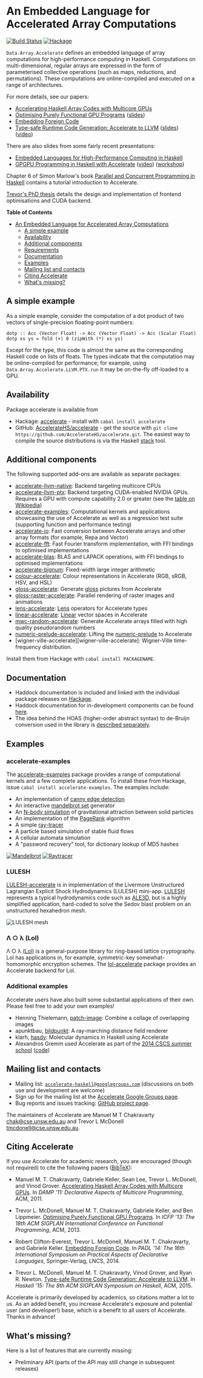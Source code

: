 An Embedded Language for Accelerated Array Computations
=======================================================

[![Build Status](https://travis-ci.org/AccelerateHS/accelerate.svg?branch=master)](https://travis-ci.org/AccelerateHS/accelerate)
[![Hackage](https://img.shields.io/hackage/v/accelerate.svg)](https://hackage.haskell.org/package/accelerate)

`Data.Array.Accelerate` defines an embedded language of array computations for high-performance computing in Haskell. Computations on multi-dimensional, regular arrays are expressed in the form of parameterised collective operations (such as maps, reductions, and permutations). These computations are online-compiled and executed on a range of architectures.

For more details, see our papers:

 * [Accelerating Haskell Array Codes with Multicore GPUs][CKLM+11]
 * [Optimising Purely Functional GPU Programs][MCKL13] ([slides][MCKL13-slides])
 * [Embedding Foreign Code][CMCK14]
 * [Type-safe Runtime Code Generation: Accelerate to LLVM][MCGN15] ([slides][MCGN15-slides]) ([video][MCGN15-video])

There are also slides from some fairly recent presentations:

 * [Embedded Languages for High-Performance Computing in Haskell][Embedded]
 * [GPGPU Programming in Haskell with Accelerate][YLJ13-slides] ([video][YLJ13-video]) ([workshop][YLJ13-workshop])

Chapter 6 of Simon Marlow's book [Parallel and Concurrent Programming in Haskell][Mar13] contains a tutorial introduction to Accelerate.

[Trevor's PhD thesis][Trevor-thesis] details the design and implementation of frontend optimisations and CUDA backend.


**Table of Contents**

- [An Embedded Language for Accelerated Array Computations](#an-embedded-language-for-accelerated-array-computations)
  - [A simple example](#a-simple-example)
  - [Availability](#availability)
  - [Additional components](#additional-components)
  - [Requirements](#requirements)
  - [Documentation](#documentation)
  - [Examples](#examples)
  - [Mailing list and contacts](#mailing-list-and-contacts)
  - [Citing Accelerate](#citing-accelerate)
  - [What's missing?](#whats-missing)

A simple example
----------------

As a simple example, consider the computation of a dot product of two vectors of single-precision floating-point numbers:

    dotp :: Acc (Vector Float) -> Acc (Vector Float) -> Acc (Scalar Float)
    dotp xs ys = fold (+) 0 (zipWith (*) xs ys)

Except for the type, this code is almost the same as the corresponding Haskell code on lists of floats. The types indicate that the computation may be online-compiled for performance; for example, using `Data.Array.Accelerate.LLVM.PTX.run` it may be on-the-fly off-loaded to a GPU.

Availability
------------

Package accelerate is available from

 * Hackage: [accelerate][Hackage] - install with `cabal install accelerate`
 * GitHub: [AccelerateHS/accelerate][GitHub] - get the source with `git clone https://github.com/AccelerateHS/accelerate.git`. The easiest way to compile the source distributions is via the Haskell [stack](https://docs.haskellstack.org/en/stable/README/) tool.

Additional components
---------------------

The following supported add-ons are available as separate packages:

  * [accelerate-llvm-native][accelerate-llvm-native]: Backend targeting multicore CPUs
  * [accelerate-llvm-ptx][accelerate-llvm-ptx]: Backend targeting CUDA-enabled NVIDIA GPUs. Requires a GPU with compute capability 2.0 or greater (see the [table on Wikipedia][wiki-cc])
  * [accelerate-examples][accelerate-examples]: Computational kernels and applications showcasing the use of Accelerate as well as a regression test suite (supporting function and performance testing)
  * [accelerate-io][accelerate-io]: Fast conversion between Accelerate arrays and other array formats (for example, Repa and Vector)
  * [accelerate-fft][accelerate-fft]: Fast Fourier transform implementation, with FFI bindings to optimised implementations
  * [accelerate-blas][accelerate-blas]: BLAS and LAPACK operations, with FFI bindings to optimised implementations
  * [accelerate-bignum][accelerate-bignum]: Fixed-width large integer arithmetic
  * [colour-accelerate][colour-accelerate]: Colour representations in Accelerate (RGB, sRGB, HSV, and HSL)
  * [gloss-accelerate][gloss-accelerate]: Generate [gloss][gloss] pictures from Accelerate
  * [gloss-raster-accelerate][gloss-raster-accelerate]: Parallel rendering of raster images and animations
  * [lens-accelerate][lens-accelerate]: [Lens][lens] operators for Accelerate types
  * [linear-accelerate][linear-accelerate]: [Linear][linear] vector spaces in Accelerate
  * [mwc-random-accelerate][mwc-random-accelerate]: Generate Accelerate arrays filled with high quality pseudorandom numbers
  * [numeric-prelude-accelerate][numeric-prelude-accelerate]: Lifting the [numeric-prelude][numeric-prelude] to Accelerate
  * [wigner-ville-accelerate][wigner-ville-accelerate]: Wigner-Ville time-frequency distribution.

Install them from Hackage with `cabal install PACKAGENAME`.


Documentation
-------------

  * Haddock documentation is included and linked with the individual package releases on [Hackage][Hackage].
  * Haddock documentation for in-development components can be found [here](http://tmcdonell-bot.github.io/accelerate-travis-buildbot/).
  * The idea behind the HOAS (higher-order abstract syntax) to de-Bruijn conversion used in the library is [described separately][HOAS-conv].

Examples
--------

### accelerate-examples

The [accelerate-examples][accelerate-examples] package provides a range of computational kernels and a few complete applications. To install these from Hackage, issue `cabal install accelerate-examples`. The examples include:

  * An implementation of [canny edge detection][wiki-canny]
  * An interactive [mandelbrot set][wiki-mandelbrot] generator
  * An [N-body simulation][wiki-nbody] of gravitational attraction between solid particles
  * An implementation of the [PageRank][wiki-pagerank] algorithm
  * A simple [ray-tracer][wiki-raytracing]
  * A particle based simulation of stable fluid flows
  * A cellular automata simulation
  * A "password recovery" tool, for dictionary lookup of MD5 hashes

[![Mandelbrot](http://i.imgur.com/5Tbsp1j.jpg "accelerate-mandelbrot")](http://i.imgur.com/RgXRqsc.jpg)
[![Raytracer](http://i.imgur.com/7ohhKm9.jpg "accelerate-ray")](http://i.imgur.com/ZNEGEJK.jpg)

<!--
<video width=400 height=300 controls=false autoplay loop>
  <source="http://www.cse.unsw.edu.au/~tmcdonell/images/ray.mp4" type="video/mp4">
</video>
-->


### LULESH

[LULESH-accelerate][lulesh-accelerate] is in implementation of the Livermore Unstructured Lagrangian Explicit Shock Hydrodynamics (LULESH) mini-app. [LULESH][LULESH] represents a typical hydrodynamics code such as [ALE3D][ALE3D], but is a highly simplified application, hard-coded to solve the Sedov blast problem on an unstructured hexahedron mesh.

![LULESH mesh](https://codesign.llnl.gov/images/sedov-3d-LLNL.png)


### Λ ○ λ (Lol)

Λ ○ λ ([Lol][lol]) is a general-purpose library for ring-based lattice cryptography. Lol has applications in, for example, symmetric-key somewhat-homomorphic encryption schemes. The [lol-accelerate][lol-accelerate] package provides an Accelerate backend for Lol.


### Additional examples

Accelerate users have also built some substantial applications of their own.
Please feel free to add your own examples!

  * Henning Thielemann, [patch-image](http://hackage.haskell.org/package/patch-image): Combine a collage of overlapping images
  * apunktbau, [bildpunkt](https://github.com/abau/bildpunkt): A ray-marching distance field renderer
  * klarh, [hasdy](https://github.com/klarh/hasdy): Molecular dynamics in Haskell using Accelerate
  * Alexandros Gremm used Accelerate as part of the [2014 CSCS summer school](http://user.cscs.ch/blog/2014/cscs_usi_summer_school_2014_30_june_10_july_2014_in_serpiano_tessin/index.html) ([code](https://github.com/agremm/cscs))


Mailing list and contacts
-------------------------

  * Mailing list: [`accelerate-haskell@googlegroups.com`](mailto:accelerate-haskell@googlegroups.com) (discussions on both use and development are welcome)
  * Sign up for the mailing list at the [Accelerate Google Groups page][Google-Group].
  * Bug reports and issues tracking: [GitHub project page][Issues].

The maintainers of Accelerate are Manuel M T Chakravarty <chak@cse.unsw.edu.au> and Trevor L McDonell <tmcdonell@cse.unsw.edu.au>.


Citing Accelerate
-----------------

If you use Accelerate for academic research, you are encouraged (though not
required) to cite the following papers ([BibTeX](http://www.cse.unsw.edu.au/~tmcdonell/papers/accelerate.bib)):

  * Manuel M. T. Chakravarty, Gabriele Keller, Sean Lee, Trevor L. McDonell, and Vinod Grover.
    [Accelerating Haskell Array Codes with Multicore GPUs][CKLM+11].
    In _DAMP '11: Declarative Aspects of Multicore Programming_, ACM, 2011.

  * Trevor L. McDonell, Manuel M. T. Chakravarty, Gabriele Keller, and Ben Lippmeier.
    [Optimising Purely Functional GPU Programs][MCKL13].
    In _ICFP '13: The 18th ACM SIGPLAN International Conference on Functional Programming_, ACM, 2013.

  * Robert Clifton-Everest, Trevor L. McDonell, Manuel M. T. Chakravarty, and Gabriele Keller.
    [Embedding Foreign Code][CMCK14].
    In _PADL '14: The 16th International Symposium on Practical Aspects of Declarative Languages_, Springer-Verlag, LNCS, 2014.

  * Trevor L. McDonell, Manuel M. T. Chakravarty, Vinod Grover, and Ryan R. Newton.
    [Type-safe Runtime Code Generation: Accelerate to LLVM][MCGN15].
    In _Haskell '15: The 8th ACM SIGPLAN Symposium on Haskell_, ACM, 2015.

Accelerate is primarily developed by academics, so citations matter a lot to us.
As an added benefit, you increase Accelerate's exposure and potential user (and
developer!) base, which is a benefit to all users of Accelerate. Thanks in advance!


What's missing?
---------------

Here is a list of features that are currently missing:

 * Preliminary API (parts of the API may still change in subsequent releases)



  [CKLM+11]:                    http://www.cse.unsw.edu.au/~chak/papers/CKLM+11.html
  [MCKL13]:                     http://www.cse.unsw.edu.au/~chak/papers/MCKL13.html
  [MCKL13-slides]:              https://speakerdeck.com/tmcdonell/optimising-purely-functional-gpu-programs
  [CMCK14]:                     http://www.cse.unsw.edu.au/~chak/papers/CMCK14.html
  [MCGN15]:                     http://www.cse.unsw.edu.au/~chak/papers/MCGN15.html
  [MCGN15-slides]:              https://speakerdeck.com/tmcdonell/type-safe-runtime-code-generation-accelerate-to-llvm
  [MCGN15-video]:               https://www.youtube.com/watch?v=snXhXA5noVc
  [HIW'09]:                     https://wiki.haskell.org/HaskellImplementorsWorkshop
  [Mar13]:                      http://chimera.labs.oreilly.com/books/1230000000929
  [Embedded]:                   https://speakerdeck.com/mchakravarty/embedded-languages-for-high-performance-computing-in-haskell
  [Hackage]:                    http://hackage.haskell.org/package/accelerate
  [accelerate-cuda]:            https://github.com/AccelerateHS/accelerate-cuda
  [accelerate-examples]:        https://github.com/AccelerateHS/accelerate-examples
  [accelerate-io]:              https://github.com/AccelerateHS/accelerate-io
  [accelerate-fft]:             https://github.com/AccelerateHS/accelerate-fft
  [accelerate-blas]:            https://github.com/tmcdonell/accelerate-blas
  [accelerate-backend-kit]:     https://github.com/AccelerateHS/accelerate-backend-kit
  [accelerate-buildbot]:        https://github.com/AccelerateHS/accelerate-buildbot
  [accelerate-repa]:            https://github.com/blambo/accelerate-repa
  [accelerate-opencl]:          https://github.com/hiPERFIT/accelerate-opencl
  [accelerate-cabal]:           https://github.com/AccelerateHS/accelerate/accelerate.cabal
  [accelerate-cuda-cabal]:      https://github.com/AccelerateHS/accelerate-cuda/accelerate-cuda.cabal
  [accelerate-llvm]:            https://github.com/AccelerateHS/accelerate-llvm
  [accelerate-llvm-native]:     https://github.com/AccelerateHS/accelerate-llvm
  [accelerate-llvm-ptx]:        https://github.com/AccelerateHS/accelerate-llvm
  [accelerate-bignum]:          https://github.com/tmcdonell/accelerate-bignum
  [GitHub]:                     https://github.com/AccelerateHS/accelerate
  [Wiki]:                       https://github.com/AccelerateHS/accelerate/wiki
  [Issues]:                     https://github.com/AccelerateHS/accelerate/issues
  [Google-Group]:               http://groups.google.com/group/accelerate-haskell
  [HOAS-conv]:                  http://www.cse.unsw.edu.au/~chak/haskell/term-conv/
  [repa]:                       http://hackage.haskell.org/package/repa
  [wiki-cc]:                    https://en.wikipedia.org/wiki/CUDA#Supported_GPUs
  [YLJ13-video]:                http://youtu.be/ARqE4yT2Z0o
  [YLJ13-slides]:               https://speakerdeck.com/tmcdonell/gpgpu-programming-in-haskell-with-accelerate
  [YLJ13-workshop]:             https://speakerdeck.com/tmcdonell/gpgpu-programming-in-haskell-with-accelerate-workshop
  [wiki-canny]:                 https://en.wikipedia.org/wiki/Canny_edge_detector
  [wiki-mandelbrot]:            https://en.wikipedia.org/wiki/Mandelbrot_set
  [wiki-nbody]:                 https://en.wikipedia.org/wiki/N-body
  [wiki-raytracing]:            https://en.wikipedia.org/wiki/Ray_tracing
  [wiki-pagerank]:              https://en.wikipedia.org/wiki/Pagerank
  [Trevor-thesis]:              http://www.cse.unsw.edu.au/~tmcdonell/papers/TrevorMcDonell_PhD_submission.pdf
  [colour-accelerate]:          https://github.com/tmcdonell/colour-accelerate
  [gloss]:                      https://hackage.haskell.org/package/gloss
  [gloss-accelerate]:           https://github.com/tmcdonell/gloss-accelerate
  [gloss-raster-accelerate]:    https://github.com/tmcdonell/gloss-raster-accelerate
  [lens]:                       https://hackage.haskell.org/package/lens
  [lens-accelerate]:            https://github.com/tmcdonell/lens-accelerate
  [linear]:                     https://hackage.haskell.org/package/linear
  [linear-accelerate]:          https://github.com/tmcdonell/linear-accelerate
  [mwc-random-accelerate]:      https://github.com/tmcdonell/mwc-random-accelerate
  [numeric-prelude]:            https://hackage.haskell.org/package/numeric-prelude
  [numeric-prelude-accelerate]: https://github.com/tmcdonell/numeric-prelude-accelerate
  [LULESH]:                     https://codesign.llnl.gov/lulesh.php
  [ALE3D]:                      https://wci.llnl.gov/simulation/computer-codes/ale3d
  [lulesh-accelerate]:          https://github.com/tmcdonell/lulesh-accelerate
  [lol]:                        https://hackage.haskell.org/package/lol
  [lol-accelerate]:             https://github.com/tmcdonell/lol-accelerate

